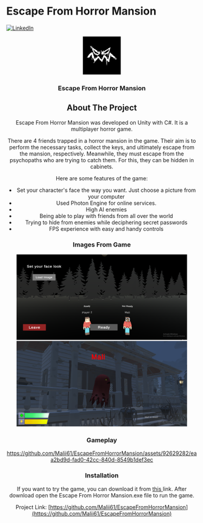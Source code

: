 # Escape From Horror Mansion

<a name="readme-top"></a>

[![LinkedIn][linkedin-shield]][linkedin-url]


<div align="center">
  <a href="https://github.com/Malii61/EscapeFromHorrorMansion">
    <img src="Images/logo.png" alt="Logo" width="100" height="100">
  </a>

  <h3 align="center">Escape From Horror Mansion</h3>

<!-- ABOUT THE PROJECT -->
## About The Project

Escape From Horror Mansion was developed on Unity with C#. It is a multiplayer horror game.
 
There are 4 friends trapped in a horror mansion in the game. Their aim is to perform the necessary tasks, collect the keys, and ultimately escape from the mansion, respectively. Meanwhile, they must escape from the psychopaths who are trying to catch them. For this, they can be hidden in cabinets.
 
 
Here are some features of the game:
* Set your character's face the way you want. Just choose a picture from your computer
* Used Photon Engine for online services.
* High AI enemies
* Being able to play with friends from all over the world
* Trying to hide from enemies while deciphering secret passwords
* FPS experience with easy and handy controls
  
### Images From Game
  <img src="/Images/lobby.png" width="450" height="225"/>
  <img src="/Images/in%20game%202.png" width="450" height="225"/>
  

 ### Gameplay
 https://github.com/Malii61/EscapeFromHorrorMansion/assets/92629282/eaa2bd9d-fad0-42cc-840d-8549b1def3ec
  
### Installation
 <a>
    If you want to try the game, you can download it from <a href="https://github.com/Malii61/EscapeFromHorrorMansion/blob/main/Build"> this </a> link. After download open the Escape From Horror Mansion.exe file to run the game.


   
   
Project Link: [https://github.com/Malii61/EscapeFromHorrorMansion](https://github.com/Malii61/EscapeFromHorrorMansion)


[linkedin-shield]: https://img.shields.io/badge/-LinkedIn-black.svg?style=for-the-badge&logo=linkedin&colorB=555
[linkedin-url]: https://www.linkedin.com/in/muhammed-ali-tural/
 
